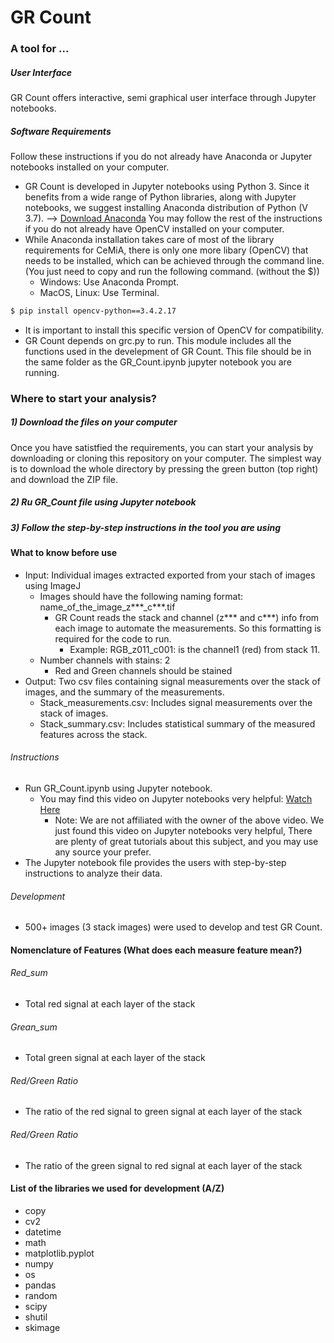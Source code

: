 # GR Count

### A tool for ...


##### User Interface
GR Count offers interactive, semi graphical user interface through Jupyter notebooks.
##### Software Requirements
Follow these instructions if you do not already have Anaconda or Jupyter notebooks installed on your computer.
</br>
  - GR Count is developed in Jupyter notebooks using Python 3. Since it benefits from a wide range of Python libraries, along with Jupyter notebooks, we suggest installing Anaconda distribution of Python (V 3.7). --> [Download Anaconda](https://www.anaconda.com/distribution/)
You may follow the rest of the instructions if you do not already have OpenCV installed on your computer.
  - While Anaconda installation takes care of most of the library requirements for CeMiA, there is only one more libary (OpenCV) that needs to be installed, which can be achieved through the command line. (You just need to copy and run the following command. (without the $))
    - Windows: Use Anaconda Prompt.
    - MacOS, Linux: Use Terminal.
```sh
$ pip install opencv-python==3.4.2.17
```
  - It is important to install this specific version of OpenCV for compatibility.
  - GR Count depends on grc.py to run. This module includes all the functions used in the develepment of GR Count. This file should be in the same folder as the GR_Count.ipynb jupyter notebook you are running.

### Where to start your analysis?
##### 1) Download the files on your computer
Once you have satistfied the requirements, you can start your analysis by downloading or cloning this repository on your computer. The simplest way is to download the whole directory by pressing the green button (top right) and download the ZIP file.
##### 2) Ru GR_Count file using Jupyter notebook 
##### 3) Follow the step-by-step instructions in the tool you are using

#### What to know before use
- Input: Individual images extracted exported from your stach of images using ImageJ
  - Images should have the following naming format: name_of_the_image_z***_c***.tif
    - GR Count reads the stack and channel (z*** and c***) info from each image to automate the measurements. So this formatting is required for the code to run.
      - Example: RGB_z011_c001: is the channel1 (red) from stack 11.
  - Number channels with stains: 2
      - Red and Green channels should be stained
- Output: Two csv files containing signal measurements over the stack of images, and the summary of the measurements.
  - Stack_measurements.csv: Includes signal measurements over the stack of images.
  - Stack_summary.csv: Includes statistical summary of the measured features across the stack. 

###### Instructions
- Run GR_Count.ipynb using Jupyter notebook.
    - You may find this video on Jupyter notebooks very helpful: [Watch Here](https://youtu.be/HW29067qVWk)
        - Note: We are not affiliated with the owner of the above video. We just found this video on Jupyter notebooks very helpful, There are plenty of great tutorials about this subject, and you may use any source your prefer.
- The Jupyter notebook file provides the users with step-by-step instructions to analyze their data.

###### Development
- 500+ images (3 stack images) were used to develop and test GR Count.


#### Nomenclature of Features (What does each measure feature mean?)
###### Red_sum
- Total red signal at each layer of the stack
###### Grean_sum
- Total green signal at each layer of the stack
###### Red/Green Ratio
- The ratio of the red signal to green signal at each layer of the stack
###### Red/Green Ratio
- The ratio of the green signal to red signal at each layer of the stack

#### List of the libraries we used for development (A/Z)
- copy
- cv2
- datetime
- math
- matplotlib.pyplot
- numpy
- os
- pandas
- random
- scipy
- shutil
- skimage

